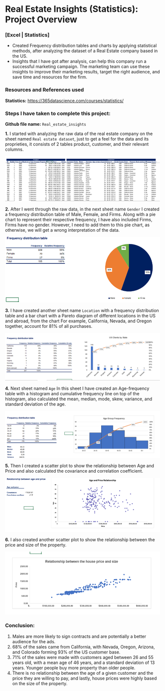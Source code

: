 # Real Estate Insights (Statistics): Project Overview
### [Excel | Statistics]
* Created Frequency distribution tables and charts by applying statistical methods, after analyzing the dataset of a Real Estate company based in the US.
* Insights that I have got after analysis, can help this company run a successful marketing campaign. The marketing team can use these insights to improve their marketing results, target the right audience, and save time and resources for the firm. 

### Resources and References used
**Statistics:** https://365datascience.com/courses/statistics/

### Steps I have taken to complete this project:
**Github file name:** `Real_estate_insights`

**1.** I started with analyzing the raw data of the real estate company on the sheet named `Real estate dataset`, just to get a feel for the data and its proprieties, it consists of 2 tables product, customer, and their relevant columns.

![](https://github.com/Inder-rana/course_projects/blob/main/Statistics_real_estate/images/image_dataset.PNG)

**2.** After I went through the raw data, in the next sheet name `Gender` I created a frequency distribution table of Male, Female, and Firms. Along with a pie chart to represent their respective frequency, I have also included Firms, Firms have no gender. However, I need to add them to this pie chart, as otherwise, we will get a wrong interpretation of the data.

![](https://github.com/Inder-rana/course_projects/blob/main/Statistics_real_estate/images/Image_gender_frequency.PNG)

**3.** I have created another sheet name `Location` with a frequency distribution table and a bar chart with a Pareto diagram of different locations in the US and abroad, from the chart For example, California, Nevada, and Oregon together, account for 81% of all purchases. 

![](https://github.com/Inder-rana/course_projects/blob/main/Statistics_real_estate/images/image_location_frequency.PNG)

**4.** Next sheet named `Age` In this sheet I have created an Age-frequency table with a histogram and cumulative frequency line on top of the histogram, also calculated the mean, median, mode, skew, variance, and standard deviation of the age.

![](https://github.com/Inder-rana/course_projects/blob/main/Statistics_real_estate/images/image_age_frequency.PNG)

**5.** Then I created a scatter plot to show the relationship between Age and Price and also calculated the covariance and correlation coefficient.

![](https://github.com/Inder-rana/course_projects/blob/main/Statistics_real_estate/images/image_age_price.PNG)

**6.** I also created another scatter plot to show the relationship between the price and size of the property.

![](https://github.com/Inder-rana/course_projects/blob/main/Statistics_real_estate/images/image_price_size.PNG)

### Conclusion:

1. Males are more likely to sign contracts and are potentially a better audience for the ads.
2. 68% of the sales came from California, with Nevada, Oregon, Arizona, and Colorado forming 93% of the US customer base.
3. 71% of the sales were made with customers aged between 26 and 55 years old, with a mean age of 46 years, and a standard deviation of 13 years. Younger people buy more property than older people.
4. There is no relationship between the age of a given customer and the price they are willing to pay, and lastly, house prices were highly based on the size of the property.
 
 
